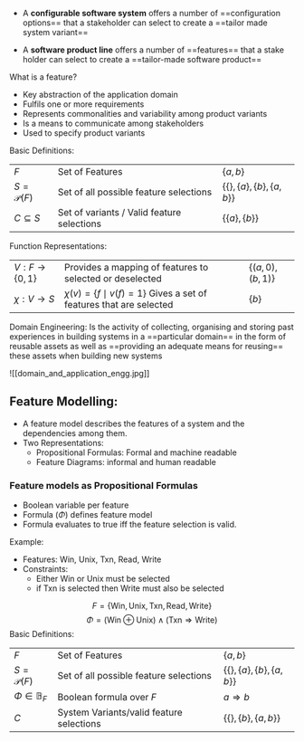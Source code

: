- A **configurable software system** offers a number of ==configuration options== that a stakeholder can select to create a ==tailor made system variant==

- A **software product line** offers a number of ==features== that a stake holder can select to create a ==tailor-made software product==

What is a feature?
- Key abstraction of the application domain
- Fulfils one or more requirements
- Represents commonalities and variability among product variants
- Is a means to communicate among stakeholders
- Used to specify product variants

Basic Definitions:

| | | |
|-|-|-|
|$F$| Set of Features|$\{a, b\}$|
|$S = \mathscr{P}(F)$| Set of all possible feature selections|$\{\{\}, \{a\}, \{b\}, \{a, b\}\}$|
|$C \subseteq S$|Set of variants / Valid feature selections|$\{\{a\}, \{b\}\}$|

Function Representations:

| | | |
|-|-|-|
|$V: F \rightarrow \{0, 1\}$| Provides a mapping of features to selected or deselected|$\{(a, 0), (b, 1)\}$|
|$\chi: V \rightarrow S$| $\chi(v) = \{f \mid v(f) = 1\}$ Gives a set of features that are selected|$\{b\}$|

Domain Engineering:
Is the activity of collecting, organising and storing past experiences in building systems in a ==particular domain== in the form of reusable assets as well as ==providing an adequate means for reusing== these assets when building new systems


![[domain_and_application_engg.jpg]]

## Feature Modelling:
- A feature model describes the features of a system and the dependencies among them.
- Two Representations:
	- Propositional Formulas: Formal and machine readable
	- Feature Diagrams: informal and human readable

### Feature models as Propositional Formulas
- Boolean variable per feature
- Formula ($\Phi$) defines feature model
- Formula evaluates to true iff the feature selection is valid.

Example:
- Features: Win, Unix, Txn, Read, Write
- Constraints:
	- Either Win or Unix must be selected
	- if Txn is selected then Write must also be selected

$$F = \{ \text{Win}, \text{Unix}, \text{Txn}, \text{Read}, \text{Write} \}$$
$$ \Phi = (\text{Win} \oplus \text{Unix}) \wedge (\text{Txn} \Rightarrow \text{Write}) $$
Basic Definitions:

| | | |
|-|-|-|
|$F$| Set of Features|$\{a, b\}$|
|$S = \mathscr{P}(F)$| Set of all possible feature selections|$\{\{\}, \{a\}, \{b\}, \{a, b\}\}$|
|$\Phi \in \mathbb{B}_F$| Boolean formula over $F$| $a \Rightarrow b$|
|$C$|System Variants/valid feature selections|$\{\{\}, \{b\}, \{a, b\}\}$|

